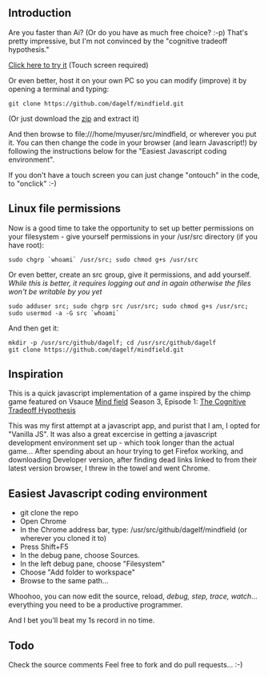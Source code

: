 ## Introduction
Are you faster than Ai? (Or do you have as much free choice? :-p) That's pretty impressive, but I'm not convinced by the "cognitive tradeoff hypothesis."

[Click here to try it](http://mindfield.surge.sh/) (Touch screen required)

Or even better, host it on your own PC so you can modify (improve) it by opening a terminal and typing:

    git clone https://github.com/dagelf/mindfield.git 
  
(Or just download the [zip](https://github.com/dagelf/mindfield/archive/master.zip) and extract it)
    
And then browse to file:///home/myuser/src/mindfield, or wherever you put it. You can then change the code in your browser (and learn Javascript!) by following the instructions below for the "Easiest Javascript coding environment".

If you don't have a touch screen you can just change "ontouch" in the code, to "onclick" :-)

## Linux file permissions

Now is a good time to take the opportunity to set up better permissions on your filesystem - give yourself permissions in your /usr/src directory (if you have root):
    
    sudo chgrp `whoami` /usr/src; sudo chmod g+s /usr/src 
    
Or even better, create an src group, give it permissions, and add yourself. *While this is better, it requires logging out and in again otherwise the files won't be writable by you yet*
    
    sudo adduser src; sudo chgrp src /usr/src; sudo chmod g+s /usr/src; sudo usermod -a -G src `whoami`

And then get it:

    mkdir -p /usr/src/github/dagelf; cd /usr/src/github/dagelf    
    git clone https://github.com/dagelf/mindfield.git 
    
## Inspiration    

This is a quick javascript implementation of a game inspired by the chimp game featured on Vsauce [Mind field](https://www.youtube.com/playlist?list=PLZRRxQcaEjA4qyEuYfAMCazlL0vQDkIj2) Season 3, Episode 1: [The Cognitive Tradeoff Hypothesis](https://www.youtube.com/watch?v=ktkjUjcZid0) 

This was my first attempt at a javascript app, and purist that I am, I opted for "Vanilla JS". It was also a great excercise in getting a javascript development environment set up - which took longer than the actual game... After spending about an hour trying to get Firefox working, and downloading Developer version, after finding dead links linked to from their latest version browser, I threw in the towel and went Chrome. 

## Easiest Javascript coding environment
* git clone the repo
* Open Chrome
* In the Chrome address bar, type: /usr/src/github/dagelf/mindfield (or wherever you cloned it to)
* Press Shift+F5
* In the debug pane, choose Sources.
* In the left debug pane, choose "Filesystem"
* Choose "Add folder to workspace"
* Browse to the same path...

Whoohoo, you can now edit the source, reload, *debug, step, trace, watch*... everything you need to be a productive programmer. 

And I bet you'll beat my 1s record in no time. 

## Todo
Check the source comments
Feel free to fork and do pull requests... :-) 
